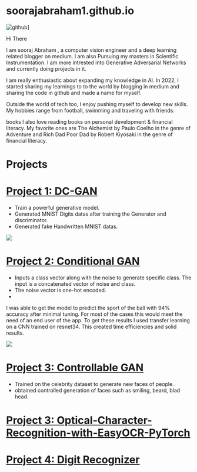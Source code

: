 # soorajabraham1.github.io

![github](https://img.shields.io/badge/GitHub-000000?style=for-the-badge&logo=GitHub&logoColor=white)]

Hi There


I am sooraj Abraham , a computer vision engineer and a deep learning related blogger on medium. I am also Pursuing my masters in Scientific Instrumentation. I am more intrested into Generative Adversarial Networks and currently doing projects in it.

I am really enthusiastic about expanding my knowledge in AI. In 2022, I started sharing my learnings to to the world by blogging in medium and sharing the code in github and made a name for myself.

Outside the world of tech too, I enjoy pushing myself to develop new skills. My hobbies range from football, swimming and traveling with friends.

books I also love reading books on personal development & financial literacy. My favorite ones are The Alchemist by Paulo Coelho in the genre of Adventure and Rich Dad Poor Dad by Robert Kiyosaki in the genre of financial literacy.

# Projects


# [Project 1: DC-GAN](https://github.com/soorajabraham1/Computer-Vision--DCGAN) 
* Train a powerful generative model.
* Generated MNIST Digits datas after training the Generator and discriminator.
* Generated fake Handwritten MNIST datas.

![](/images/positions_by_state.png)


# [Project 2: Conditional GAN](https://github.com/PlayingNumbers/ball_image_classifier) 
* Inputs a class vector along with the noise to generate specific class. The input is a concatenated vector of noise and class.
* The noise vector is one-hot encoded.
* 

I was able to get the model to predict the sport of the ball with 94% accuracy after minimal tuning. For most of the cases this would meet the need of an end user of the app. To get these results I used transfer learning on a CNN trained on resnet34. This created time efficiencies and solid results. 

![](/images/matrix_results.png)
# [Project 3: Controllable GAN](https://github.com/PlayingNumbers/ball_image_classifier) 
* Trained on the celebrity dataset to generate new faces of people.
* obtained controlled generation of faces such as smiling, beard, blad head.

# [Project 3: Optical-Character-Recognition-with-EasyOCR-PyTorch](https://github.com/soorajabraham1/Optical-Character-Recognition-with-EasyOCR-PyTorch) 

# [Project 4: Digit Recognizer](https://github.com/PlayingNumbers/ball_image_classifier) 
